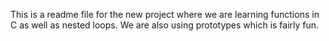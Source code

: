 This is a readme file for the new project where we are learning functions in C as well as nested loops. We are also using prototypes which is fairly fun.
